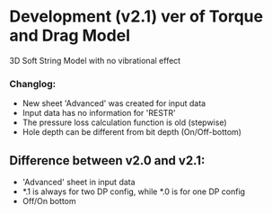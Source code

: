# Development (v2.1) ver of Torque and Drag Model
3D Soft String Model with no vibrational effect

### Changlog:
* New sheet 'Advanced' was created for input data
* Input data has no information for 'RESTR'
* The pressure loss calculation function is old (stepwise)
* Hole depth can be different from bit depth (On/Off-bottom)

## Difference between v2.0 and v2.1:
* 'Advanced' sheet in input data
* *.1 is always for two DP config, while *.0 is for one DP config
* Off/On bottom
 
